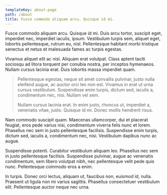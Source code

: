 ```yaml
---
templateKey: about-page
path: /about
title: Fusce commodo aliquam arcu. Quisque id mi.
---
```

Fusce commodo aliquam arcu. Quisque id mi. Duis arcu tortor, suscipit eget, imperdiet nec, imperdiet iaculis, ipsum. Vestibulum turpis sem, aliquet eget, lobortis pellentesque, rutrum eu, nisl. Pellentesque habitant morbi tristique senectus et netus et malesuada fames ac turpis egestas.

Vivamus aliquet elit ac nisl. Aliquam erat volutpat. Class aptent taciti sociosqu ad litora torquent per conubia nostra, per inceptos hymenaeos. Nullam cursus lacinia erat. Duis lobortis massa imperdiet quam.

> Pellentesque egestas, neque sit amet convallis pulvinar, justo nulla eleifend augue, ac auctor orci leo non est. Vivamus in erat ut urna cursus vestibulum. Suspendisse enim turpis, dictum sed, iaculis a, condimentum nec, nisi. Nullam vel sem.
>
> Nullam cursus lacinia erat. In enim justo, rhoncus ut, imperdiet a, venenatis vitae, justo. Quisque id mi. Donec mollis hendrerit risus.

Nam commodo suscipit quam. Maecenas ullamcorper, dui et placerat feugiat, eros pede varius nisi, condimentum viverra felis nunc et lorem. Phasellus nec sem in justo pellentesque facilisis. Suspendisse enim turpis, dictum sed, iaculis a, condimentum nec, nisi. Vestibulum dapibus nunc ac augue.

Suspendisse potenti. Curabitur vestibulum aliquam leo. Phasellus nec sem in justo pellentesque facilisis. Suspendisse pulvinar, augue ac venenatis condimentum, sem libero volutpat nibh, nec pellentesque velit pede quis nunc. Pellentesque commodo eros a enim.

In turpis. Donec orci lectus, aliquam ut, faucibus non, euismod id, nulla. Praesent ut ligula non mi varius sagittis. Phasellus consectetuer vestibulum elit. Pellentesque auctor neque nec urna.